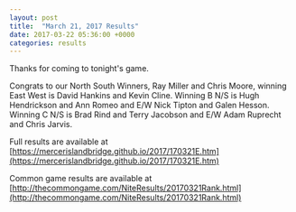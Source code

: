 ```yaml
---
layout: post
title:  "March 21, 2017 Results"
date: 2017-03-22 05:36:00 +0000
categories: results
---
```

Thanks for coming to tonight's game.

Congrats to our North South Winners, Ray Miller and Chris Moore, winning East West is David Hankins and Kevin Cline.  Winning B N/S is Hugh Hendrickson and Ann Romeo and E/W Nick Tipton and Galen Hesson.  Winning C N/S is Brad Rind and Terry Jacobson and E/W Adam Ruprecht and Chris Jarvis.

Full results are available at [https://mercerislandbridge.github.io/2017/170321E.htm](https://mercerislandbridge.github.io/2017/170321E.htm)

Common game results are available at [http://thecommongame.com/NiteResults/20170321Rank.html](http://thecommongame.com/NiteResults/20170321Rank.html)
